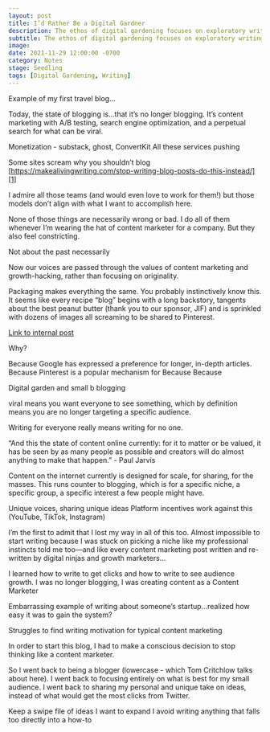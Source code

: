 ```yaml
---
layout: post
title: I’d Rather Be a Digital Gardner
description: The ethos of digital gardening focuses on exploratory writing rather than performative publishing.
subtitle: The ethos of digital gardening focuses on exploratory writing rather than performative publishing.
image:
date: 2021-11-29 12:00:00 -0700
category: Notes
stage: Seedling
tags: [Digital Gardening, Writing]
---
```


Example of my first travel blog…

Today, the state of blogging is…that it’s no longer blogging. It’s content marketing with A/B testing, search engine optimization, and a perpetual search for what can be viral.

Monetization - substack, ghost, ConvertKit
All these services pushing

Some sites scream why you shouldn’t blog
[https://makealivingwriting.com/stop-writing-blog-posts-do-this-instead/][1]

I admire all those teams (and would even love to work for them!) but those models don’t align with what I want to accomplish here.

None of those things are necessarily wrong or bad. I do all of them whenever I’m wearing the hat of content marketer for a company. But they also feel constricting.

Not about the past necessarily

Now our voices are passed through the values of content marketing and growth-hacking, rather than focusing on originality.

Packaging makes everything the same. You probably instinctively know this. It seems like every recipe “blog” begins with a long backstory, tangents about the best peanut butter (thank you to our sponsor, JIF) and is sprinkled with dozens of images all screaming to be shared to Pinterest.

[Link to internal post](/built-blog-jekyll-netlify)

Why?

Because Google has expressed a preference for longer, in-depth articles.
Because Pinterest is a popular mechanism for
Because
Because

Digital garden and small b blogging

viral means you want everyone to see something, which by definition means you are no longer targeting a specific audience.

Writing for everyone really means writing for no one.

“And this the state of content online currently: for it to matter or be valued, it has be seen by as many people as possible and creators will do almost anything to make that happen.” - Paul Jarvis

Content on the internet currently is designed for scale, for sharing, for the masses. This runs counter to blogging, which is for a specific niche, a specific group, a specific interest a few people might have.

Unique voices, sharing unique ideas
Platform incentives work against this (YouTube, TikTok, Instagram)

I’m the first to admit that I lost my way in all of this too.
Almost impossible to start writing because I was stuck on picking a niche like my professional instincts told me too—and like every content marketing post written and re-written by digital ninjas and growth marketers…

I learned how to write to get clicks and how to write to see audience growth. I was no longer blogging, I was creating content as a Content Marketer

Embarrassing example of writing about someone’s startup…realized how easy it was to gain the system?

Struggles to find writing motivation for typical content marketing

In order to start this blog, I had to make a conscious decision to stop thinking like a content marketer.

So I went back to being a blogger (lowercase - which Tom Critchlow talks about here). I went back to focusing entirely on what is best for my small audience. I went back to sharing my personal and unique take on ideas, instead of what would get the most clicks from Twitter.

Keep a swipe file of ideas I want to expand
I avoid writing anything that falls too directly into a how-to



[1]:	https://makealivingwriting.com/stop-writing-blog-posts-do-this-instead/
